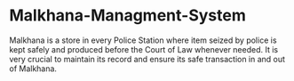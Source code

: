 # Malkhana-Managment-System

Malkhana is a store in every Police Station where item seized by police is kept safely and
produced before the Court of Law whenever needed. It is very crucial to maintain its
record and ensure its safe transaction in and out of Malkhana.
